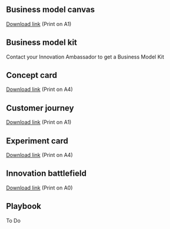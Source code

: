 ## Business model canvas

[Download link](tools/BusinessModelCanvas_A1.pdf) (Print on A1)

## Business model kit

Contact your Innovation Ambassador to get a Business Model Kit

## Concept card

[Download link](tools/ConceptCard_A4.pdf) (Print on A4)

## Customer journey

[Download link](tools/CustomerJourney_A1.pdf) (Print on A1)

## Experiment card

[Download link](tools/ExperimentCard_A4.pdf) (Print on A4)

## Innovation battlefield

[Download link](tools/InnovationBattlefieldExtra_A0.pdf) (Print on A0)

## Playbook

To Do